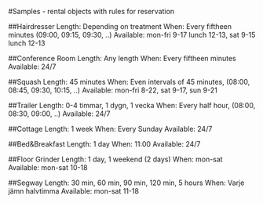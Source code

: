 #Samples - rental objects with rules for reservation

##Hairdresser
Length:	Depending on treatment
When:		Every fiftheen minutes (09:00, 09:15, 09:30, ..)
Available:	mon-fri 9-17 lunch 12-13, sat 9-15 lunch 12-13

##Conference Room
Length:	Any length
When:		Every fiftheen minutes
Available:	24/7

##Squash
Length:	45 minutes
When:		Even intervals of 45 minutes, (08:00, 08:45, 09:30, 10:15, ..) 
Available:	mon-fri 8-22, sat 9-17, sun 9-21

##Trailer
Length:	0-4 timmar, 1 dygn, 1 vecka
When:		Every half hour, (08:00, 08:30, 09:00, ..) 
Available:	24/7

##Cottage
Length:	1 week
When:		Every Sunday
Available:	24/7

##Bed&Breakfast
Length:	1 day
When:		11:00
Available:	24/7

##Floor Grinder
Length:	1 day, 1 weekend (2 days)
When:		mon-sat
Available:	mon-sat 10-18

##Segway
Length:	30 min, 60 min, 90 min, 120 min, 5 hours
When:		Varje jämn halvtimma
Available:	mon-sat 11-18
